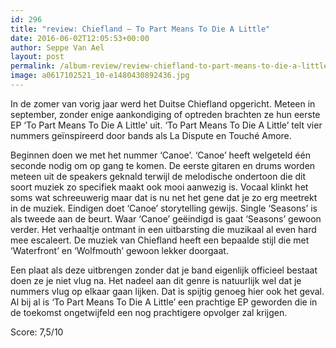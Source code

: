 ```yaml
---
id: 296
title: "review: Chiefland – To Part Means To Die A Little"
date: 2016-06-02T12:05:53+00:00
author: Seppe Van Ael
layout: post
permalink: /album-review/review-chiefland-to-part-means-to-die-a-little/
image: a0617102521_10-e1480430892436.jpg
---
```

In de zomer van vorig jaar werd het Duitse Chiefland opgericht. Meteen in september, zonder enige aankondiging of optreden brachten ze hun eerste EP ‘To Part Means To Die A Little’ uit. ‘To Part Means To Die A Little’ telt vier nummers geïnspireerd door bands als La Dispute en Touché Amore.

Beginnen doen we met het nummer ‘Canoe’. ‘Canoe’ heeft welgeteld één seconde nodig om op gang te komen. De eerste gitaren en drums worden meteen uit de speakers geknald terwijl de melodische ondertoon die dit soort muziek zo specifiek maakt ook mooi aanwezig is. Vocaal klinkt het soms wat schreeuwerig maar dat is nu net het gene dat je zo erg meetrekt in de muziek. Eindigen doet ‘Canoe’ storytelling gewijs. Single ‘Seasons’ is als tweede aan de beurt. Waar ‘Canoe’ geëindigd is gaat ‘Seasons’ gewoon verder. Het verhaaltje ontmant in een uitbarsting die muzikaal al even hard mee escaleert. De muziek van Chiefland heeft een bepaalde stijl die met ‘Waterfront’ en ‘Wolfmouth’ gewoon lekker doorgaat.

Een plaat als deze uitbrengen zonder dat je band eigenlijk officieel bestaat doen ze je niet vlug na. Het nadeel aan dit genre is natuurlijk wel dat je nummers vlug op elkaar gaan lijken. Dat is spijtig genoeg hier ook het geval. Al bij al is ‘To Part Means To Die A Little’ een prachtige EP geworden die in de toekomst ongetwijfeld een nog prachtigere opvolger zal krijgen.

Score: 7,5/10